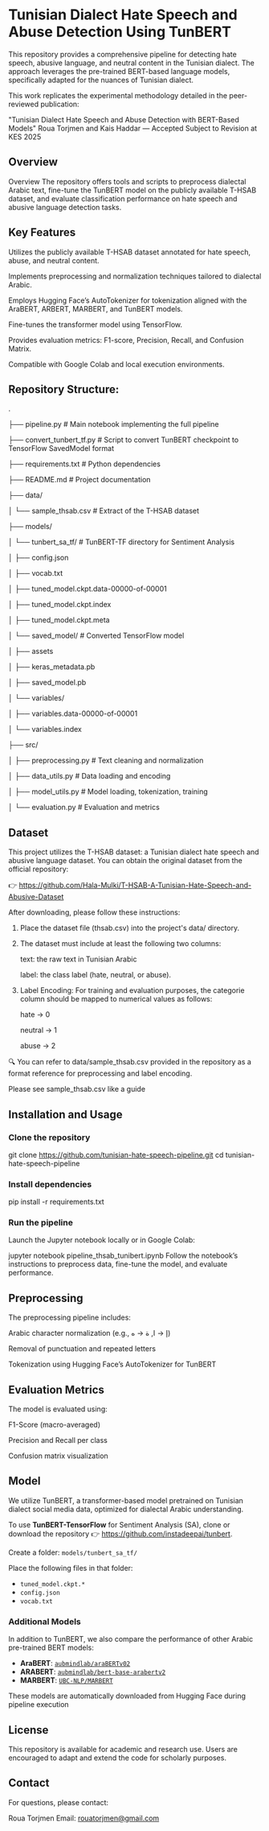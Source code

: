 # Tunisian Dialect Hate Speech and Abuse Detection Using TunBERT
This repository provides a comprehensive pipeline for detecting hate speech, abusive language, and neutral content in the Tunisian dialect. The approach leverages the pre-trained BERT-based language models, specifically adapted for the nuances of Tunisian dialect.

This work replicates the experimental methodology detailed in the peer-reviewed publication:

"Tunisian Dialect Hate Speech and Abuse Detection with BERT-Based Models"
Roua Torjmen and Kais Haddar —  Accepted Subject to Revision at KES 2025

##  Overview
Overview
The repository offers tools and scripts to preprocess dialectal Arabic text, fine-tune the TunBERT model on the publicly available T-HSAB dataset, and evaluate classification performance on hate speech and abusive language detection tasks.

## Key Features
Utilizes the publicly available T-HSAB dataset annotated for hate speech, abuse, and neutral content.

Implements preprocessing and normalization techniques tailored to dialectal Arabic.

Employs Hugging Face’s AutoTokenizer for tokenization aligned with the AraBERT, ARBERT, MARBERT, and TunBERT models.

Fine-tunes the transformer model using TensorFlow.

Provides evaluation metrics: F1-score, Precision, Recall, and Confusion Matrix.

Compatible with Google Colab and local execution environments.

## Repository Structure:
.

├── pipeline.py                  # Main notebook implementing the full pipeline

├── convert_tunbert_tf.py          # Script to convert TunBERT checkpoint to TensorFlow SavedModel format

├── requirements.txt               # Python dependencies

├── README.md                      # Project documentation

├── data/

│   └── sample_thsab.csv           # Extract of the T-HSAB dataset

├── models/

│   └── tunbert_sa_tf/             # TunBERT-TF directory for Sentiment Analysis

│       ├── config.json

│       ├── vocab.txt

│       ├── tuned_model.ckpt.data-00000-of-00001

│       ├── tuned_model.ckpt.index

│       ├── tuned_model.ckpt.meta

│       └── saved_model/           # Converted TensorFlow model

│            ├── assets

│            ├── keras_metadata.pb

│            ├── saved_model.pb

│            └── variables/

│                  ├── variables.data-00000-of-00001

│                  └── variables.index

├── src/

│   ├── preprocessing.py           # Text cleaning and normalization

│   ├── data_utils.py              # Data loading and encoding

│   ├── model_utils.py             # Model loading, tokenization, training

│   └── evaluation.py              # Evaluation and metrics


## Dataset
This project utilizes the T-HSAB dataset: a Tunisian dialect hate speech and abusive language dataset. You can obtain the original dataset from the official repository:

👉 https://github.com/Hala-Mulki/T-HSAB-A-Tunisian-Hate-Speech-and-Abusive-Dataset

After downloading, please follow these instructions:

1. Place the dataset file (thsab.csv) into the project's data/ directory.

2. The dataset must include at least the following two columns:

      text: the raw text in Tunisian Arabic
      
      label: the class label (hate, neutral, or abuse).

3. Label Encoding:
For training and evaluation purposes, the categorie column should be mapped to numerical values as follows:

      hate → 0
      
      neutral → 1
      
      abuse → 2

🔍 You can refer to data/sample_thsab.csv provided in the repository as a format reference for preprocessing and label encoding.

Please see sample_thsab.csv like a guide

## Installation and Usage
### Clone the repository


git clone https://github.com/tunisian-hate-speech-pipeline.git
cd tunisian-hate-speech-pipeline

### Install dependencies


pip install -r requirements.txt

### Run the pipeline

Launch the Jupyter notebook locally or in Google Colab:


jupyter notebook pipeline_thsab_tunibert.ipynb
Follow the notebook’s instructions to preprocess data, fine-tune the model, and evaluate performance.

## Preprocessing
The preprocessing pipeline includes:

Arabic character normalization (e.g., إ → ا, ة → ه)

Removal of punctuation and repeated letters

Tokenization using Hugging Face’s AutoTokenizer for TunBERT

## Evaluation Metrics
The model is evaluated using:

F1-Score (macro-averaged)

Precision and Recall per class

Confusion matrix visualization


## Model

We utilize TunBERT, a transformer-based model pretrained on Tunisian dialect social media data, optimized for dialectal Arabic understanding.

To use **TunBERT-TensorFlow** for Sentiment Analysis (SA), clone or download the repository 👉 https://github.com/instadeepai/tunbert.

Create a folder: `models/tunbert_sa_tf/`

Place the following files in that folder:

- `tuned_model.ckpt.*`  
- `config.json`  
- `vocab.txt`  

### Additional Models

In addition to TunBERT, we also compare the performance of other Arabic pre-trained BERT models:

- **AraBERT**: [`aubmindlab/araBERTv02`](https://huggingface.co/aubmindlab/araBERTv02)  
- **ARABERT**: [`aubmindlab/bert-base-arabertv2`](https://huggingface.co/aubmindlab/bert-base-arabertv2)  
- **MARBERT**: [`UBC-NLP/MARBERT`](https://huggingface.co/UBC-NLP/MARBERT)  

These models are automatically downloaded from Hugging Face during pipeline execution
## License
This repository is available for academic and research use. Users are encouraged to adapt and extend the code for scholarly purposes.

## Contact
For questions, please contact:

Roua Torjmen
Email: rouatorjmen@gmail.com
